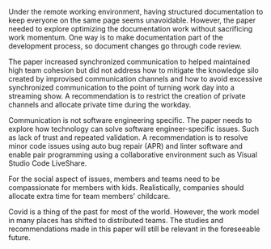 Under the remote working environment, having structured documentation to keep everyone on the same page seems unavoidable. However, the paper needed to explore optimizing the documentation work without sacrificing work momentum. One way is to make documentation part of the development process, so document changes go through code review. 

The paper increased synchronized communication to helped maintained high team cohesion but did not address how to mitigate the knowledge silo created by improvised communication channels and how to avoid excessive synchronized communication to the point of turning work day into a streaming show. A recommendation is to restrict the creation of private channels and allocate private time during the workday.

Communication is not software engineering specific. The paper needs to explore how technology can solve software engineer-specific issues. Such as lack of trust and repeated validation. A recommendation is to resolve minor code issues using auto bug repair (APR) and linter software and enable pair programming using a collaborative environment such as Visual Studio Code LiveShare. 

For the social aspect of issues, members and teams need to be compassionate for members with kids. Realistically, companies should allocate extra time for team members' childcare. 

Covid is a thing of the past for most of the world. However, the work model in many places has shifted to distributed teams. The studies and recommendations made in this paper will still be relevant in the foreseeable future. 
